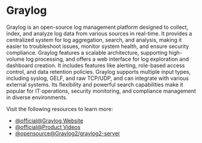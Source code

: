 # Graylog

Graylog is an open-source log management platform designed to collect, index, and analyze log data from various sources in real-time. It provides a centralized system for log aggregation, search, and analysis, making it easier to troubleshoot issues, monitor system health, and ensure security compliance. Graylog features a scalable architecture, supporting high-volume log processing, and offers a web interface for log exploration and dashboard creation. It includes features like alerting, role-based access control, and data retention policies. Graylog supports multiple input types, including syslog, GELF, and raw TCP/UDP, and can integrate with various external systems. Its flexibility and powerful search capabilities make it popular for IT operations, security monitoring, and compliance management in diverse environments.

Visit the following resources to learn more:

- [@official@Graylog Website](https://www.graylog.org/)
- [@official@Product Videos](https://www.graylog.org/resources-videos)
- [@opensource@Graylog2/graylog2-server](https://github.com/Graylog2/graylog2-server)